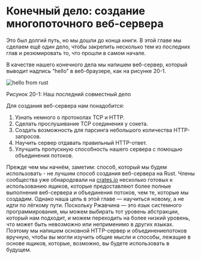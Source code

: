 # Конечный дело: создание многопоточного веб-сервера

Это был долгий путь, но мы дошли до конца книги. В этой главе мы сделаем ещё один дело, чтобы закрепить несколько тем из последних глав и резюмировать то, что прошли в самом начале.

В качестве нашего конечного дела мы напишем веб-сервер, который выводит надпись “hello” в веб-браузере, как на рисунке 20-1.

![hello from rust](https://github.com/ruRust/book/blob/master/rustbook-en/src/img/trpl20-01.png?raw=true)

<span class="caption">Рисунок 20-1: Наш последний совместный дело</span>

Для создания веб-сервера нам понадобится:

1. Узнать немного о протоколах TCP и HTTP.
2. Сделать прослушивание TCP соединения у сокета.
3. Создать возможность для парсинга небольшого количества HTTP-запросов.
4. Научить сервер отдавать правильный HTTP-ответ.
5. Улучшить пропускную способность нашего сервера с помощью объединения потоков.

Прежде чем мы начнём, заметим: способ, который мы будем использовать - не лучшим способ создания веб-сервера на Rust. Члены сообщества уже обнародовали на [crates.io](https://crates.io/) несколько готовых к использованию ящиков, которые предоставляют более полные выполнения веб-сервера и объединения потоков, чем те, которые мы создадим. Однако наша цель в этой главе — научиться новому, а не идти по лёгкому пути. Поскольку Ржавчина — это язык системного программирования, мы можем выбирать тот уровень абстракции, который нам подходит, и можем переходить на более низкий уровень, что может быть невозможно или неприменимо в других языках. Поэтому мы напишем основной HTTP-сервер и объединениепотоков вручную, чтобы вы могли изучить общие мысли и способы, лежащие в основе ящиков, которые, возможно, вы будете использовать в будущем.
